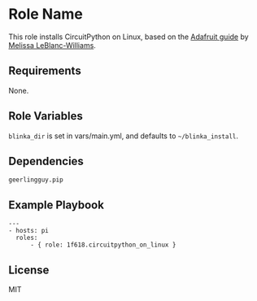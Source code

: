 Role Name
=========

This role installs CircuitPython on Linux, based on the [Adafruit guide](https://learn.adafruit.com/circuitpython-on-raspberrypi-linux/installing-circuitpython-on-raspberry-pi) by [Melissa LeBlanc-Williams](https://learn.adafruit.com/u/MakerMelissa).

Requirements
------------

None.

Role Variables
--------------

`blinka_dir` is set in vars/main.yml, and defaults to `~/blinka_install`.

Dependencies
------------

`geerlingguy.pip`

Example Playbook
----------------

```
---
- hosts: pi
  roles:
      - { role: 1f618.circuitpython_on_linux }
```

License
-------

MIT

<!-- Author Information
------------------

An optional section for the role authors to include contact information, or a website (HTML is not allowed). -->

